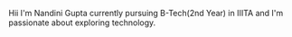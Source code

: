 Hii I'm Nandini Gupta currently pursuing B-Tech(2nd Year) in IIITA and I'm passionate about exploring technology.
